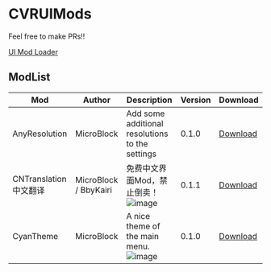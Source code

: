 # CVRUIMods

Feel free to make PRs!!

[UI Mod Loader](https://github.com/MicroCBer/CVRUIMods)

## ModList

| Mod | Author | Description | Version | Download |
| -- | -- | -- | -- | -- |
| AnyResolution | MicroBlock | Add some additional resolutions to the settings | 0.1.0 | [Download](./AnyResolution.uimod) |
| CNTranslation 中文翻译 | MicroBlock / BbyKairi | 免费中文界面Mod，禁止倒卖！![image](https://user-images.githubusercontent.com/66859419/182038055-15789e9f-6d2c-490c-be31-53bad4f40e6f.png) | 0.1.1 | [Download](./CNTranslation.release.uimod) |
| CyanTheme | MicroBlock | A nice theme of the main menu. ![image](https://user-images.githubusercontent.com/66859419/182038025-09a152f6-d57d-4432-8202-09fa4311e76b.png) | 0.1.0 | [Download](./CyanTheme.uimod)

